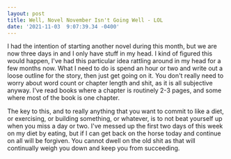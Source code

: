 ```yaml
--- 
layout: post 
title: Well, Novel November Isn't Going Well - LOL 
date: '2021-11-03  9:07:39.34 -0400' 
--- 
```

I had the intention of starting another novel during this month, but we are now three days in and I only have 
stuff in my head. I kind of figured this would happen, I've had this particular idea rattling around in my head 
for a few months now. What I need to do is spend an hour or two and write out a loose outline for the story, 
then just get going on it. You don't really need to worry about word count or chapter length and shit, as it is 
all subjective anyway. I've read books where a chapter is routinely 2-3 pages, and some where most of the book 
is one chapter. 

The key to this, and to really anything that you want to commit to like a diet, or exercising, or building 
something, or whatever, is to not beat yourself up when you miss a day or two. I've messed up the first two days 
of this week on my diet by eating, but if I can get back on the horse today and continue on all will be 
forgiven. You cannot dwell on the old shit as that will continually weigh you down and keep you from succeeding. 
